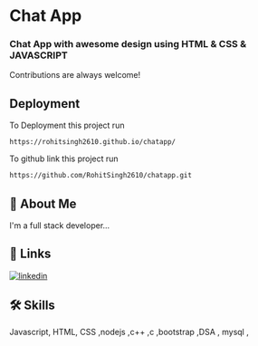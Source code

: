 # Chat App

### Chat App with awesome design using HTML & CSS & JAVASCRIPT 

Contributions are always welcome!

## Deployment

To Deployment this project run

```
https://rohitsingh2610.github.io/chatapp/
```
To github link  this project run

```bash
https://github.com/RohitSingh2610/chatapp.git
```


## 🚀 About Me
I'm a full stack developer...


## 🔗 Links

[![linkedin](https://img.shields.io/badge/linkedin-0A66C2?style=for-the-badge&logo=linkedin&logoColor=white)](https://www.linkedin.com/in/rohitsingh2610/)



## 🛠 Skills
Javascript, HTML, CSS ,nodejs ,c++ ,c ,bootstrap ,DSA ,
mysql ,

